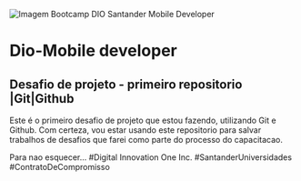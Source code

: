 ![Imagem Bootcamp DIO Santander Mobile Developer]()
# Dio-Mobile developer
## Desafio de projeto - primeiro repositorio |Git|Github

Este é o primeiro desafio de projeto que estou fazendo, utilizando Git e Github.
Com certeza, vou estar usando este repositorio para salvar trabalhos de desafios que farei como parte do processo do capacitacao.

Para nao esquecer...
  #Digital Innovation One Inc.
  #SantanderUniversidades
  #ContratoDeCompromisso
 
